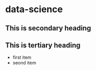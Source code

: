 data-science
============

## This is secondary heading
## This is tertiary heading

* first item
* seond item
